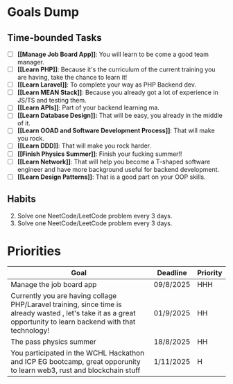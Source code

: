 
# Goals Dump

## Time-bounded Tasks

- [ ] **[[Manage Job Board App]]**: You will learn to be come a good team manager.
- [ ] **[[Learn PHP]]**: Because it's the curriculum of the current training you are having, take the chance to learn it!
- [ ] **[[Learn Laravel]]**: To complete your way as PHP Backend dev.
- [ ] **[[Learn MEAN Stack]]**: Because you already got a lot of experience in JS/TS and testing them.
- [ ] **[[Learn APIs]]**: Part of your backend learning ma.
- [ ] **[[Learn Database Design]]:** That will be easy, you already in the middle of it.
- [ ] **[[Learn OOAD and Software Development Process]]**: That will make you rock.
- [ ] **[[Learn DDD]]**: That will make you rock harder.
- [ ] **[[Finish Physics Summer]]**: Finish your fucking summer!!
- [ ] **[[Learn Network]]**: That will help you become a T-shaped software engineer and have more background useful for backend development.
- [ ] **[[Learn Design Patterns]]**: That is a good part on your OOP skills.

## Habits

2. Solve one NeetCode/LeetCode problem every 3 days.
2. Solve one NeetCode/LeetCode problem every 3 days.

# Priorities

| Goal                                                                                                                                                              | Deadline  | Priority |
| ----------------------------------------------------------------------------------------------------------------------------------------------------------------- | --------- | -------- |
| Manage the job board app                                                                                                                                          | 09/8/2025 | HHH      |
| Currently you are having collage PHP/Laravel training, since time is already wasted , let's take it as a great opportunity to learn backend with that technology! | 01/9/2025 | HH       |
| The pass physics summer                                                                                                                                           | 18/8/2025 | HH       |
| You participated in the WCHL Hackathon and ICP EG bootcamp, great opporunity to learn web3, rust and blockchain stuff                                             | 1/11/2025 | H        |
